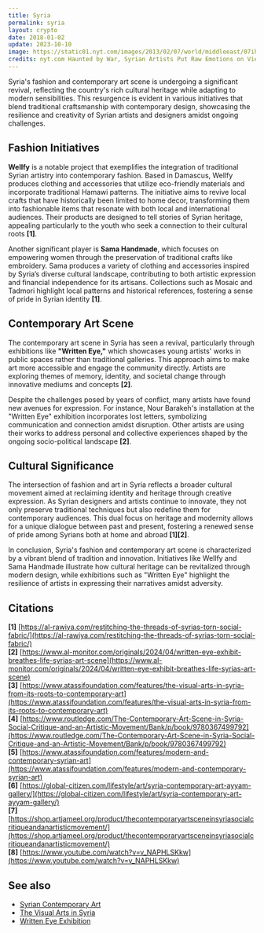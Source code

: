 ```yaml
---
title: Syria
permalink: syria
layout: crypto
date: 2018-01-02
update: 2023-10-10
image: https://static01.nyt.com/images/2013/02/07/world/middleeast/07iht-m07-ayyam/07iht-m07-ayyam-superJumbo.jpg
credits: nyt.com Haunted by War, Syrian Artists Put Raw Emotions on View
---
```


Syria's fashion and contemporary art scene is undergoing a significant revival, reflecting the country's rich cultural heritage while adapting to modern sensibilities. This resurgence is evident in various initiatives that blend traditional craftsmanship with contemporary design, showcasing the resilience and creativity of Syrian artists and designers amidst ongoing challenges.

## Fashion Initiatives

**Wellfy** is a notable project that exemplifies the integration of traditional Syrian artistry into contemporary fashion. Based in Damascus, Wellfy produces clothing and accessories that utilize eco-friendly materials and incorporate traditional Hamawi patterns. The initiative aims to revive local crafts that have historically been limited to home decor, transforming them into fashionable items that resonate with both local and international audiences. Their products are designed to tell stories of Syrian heritage, appealing particularly to the youth who seek a connection to their cultural roots **[1]**.

Another significant player is **Sama Handmade**, which focuses on empowering women through the preservation of traditional crafts like embroidery. Sama produces a variety of clothing and accessories inspired by Syria’s diverse cultural landscape, contributing to both artistic expression and financial independence for its artisans. Collections such as Mosaic and Tadmori highlight local patterns and historical references, fostering a sense of pride in Syrian identity **[1]**.

## Contemporary Art Scene

The contemporary art scene in Syria has seen a revival, particularly through exhibitions like **"Written Eye,"** which showcases young artists' works in public spaces rather than traditional galleries. This approach aims to make art more accessible and engage the community directly. Artists are exploring themes of memory, identity, and societal change through innovative mediums and concepts **[2]**.

Despite the challenges posed by years of conflict, many artists have found new avenues for expression. For instance, Nour Barakeh's installation at the "Written Eye" exhibition incorporates lost letters, symbolizing communication and connection amidst disruption. Other artists are using their works to address personal and collective experiences shaped by the ongoing socio-political landscape **[2]**.

## Cultural Significance

The intersection of fashion and art in Syria reflects a broader cultural movement aimed at reclaiming identity and heritage through creative expression. As Syrian designers and artists continue to innovate, they not only preserve traditional techniques but also redefine them for contemporary audiences. This dual focus on heritage and modernity allows for a unique dialogue between past and present, fostering a renewed sense of pride among Syrians both at home and abroad **[1][2]**.

In conclusion, Syria's fashion and contemporary art scene is characterized by a vibrant blend of tradition and innovation. Initiatives like Wellfy and Sama Handmade illustrate how cultural heritage can be revitalized through modern design, while exhibitions such as "Written Eye" highlight the resilience of artists in expressing their narratives amidst adversity.

## Citations

**[1]** [https://al-rawiya.com/restitching-the-threads-of-syrias-torn-social-fabric/](https://al-rawiya.com/restitching-the-threads-of-syrias-torn-social-fabric/)  
**[2]** [https://www.al-monitor.com/originals/2024/04/written-eye-exhibit-breathes-life-syrias-art-scene](https://www.al-monitor.com/originals/2024/04/written-eye-exhibit-breathes-life-syrias-art-scene)  
**[3]** [https://www.atassifoundation.com/features/the-visual-arts-in-syria-from-its-roots-to-contemporary-art](https://www.atassifoundation.com/features/the-visual-arts-in-syria-from-its-roots-to-contemporary-art)  
**[4]** [https://www.routledge.com/The-Contemporary-Art-Scene-in-Syria-Social-Critique-and-an-Artistic-Movement/Bank/p/book/9780367499792](https://www.routledge.com/The-Contemporary-Art-Scene-in-Syria-Social-Critique-and-an-Artistic-Movement/Bank/p/book/9780367499792)  
**[5]** [https://www.atassifoundation.com/features/modern-and-contemporary-syrian-art](https://www.atassifoundation.com/features/modern-and-contemporary-syrian-art)  
**[6]** [https://global-citizen.com/lifestyle/art/syria-contemporary-art-ayyam-gallery/](https://global-citizen.com/lifestyle/art/syria-contemporary-art-ayyam-gallery/)  
**[7]** [https://shop.artjameel.org/product/thecontemporaryartsceneinsyriasocialcritiqueandanartisticmovement/](https://shop.artjameel.org/product/thecontemporaryartsceneinsyriasocialcritiqueandanartisticmovement/)  
**[8]** [https://www.youtube.com/watch?v=v_NAPHLSKkw](https://www.youtube.com/watch?v=v_NAPHLSKkw)  

## See also

- [Syrian Contemporary Art](https://www.atassifoundation.com/features/modern-and-contemporary-syrian-art)  
- [The Visual Arts in Syria](https://www.atassifoundation.com/features/the-visual-arts-in-syria-from-its-roots-to-contemporary-art)  
- [Written Eye Exhibition](https://www.al-monitor.com/originals/2024/04/written-eye-exhibit-breathes-life-syrias-art-scene)  

<!-- Prompt:
- Не менять язык статьи, сохранять оригинальный язык.  
- Если тема оформлена как "Имя Фамилия", заголовок должен быть "Фамилия, Имя".  
- Изменить title: A Template на основной топик в статье.  
- Создать permalink: на основе title.  
- Проверь дату в переменной update: 2025-01-31 на текущую дату
- Изменить заголовок раздела "Citations" на ## Citations.  
- Оформить ссылки в разделе "Citations" в формате: **[1]** [URL](URL).  
- При ссылке на источник в тексте, использовать формат: **[x]**, **[x]**.  
- Убедиться, что номера цитат соответствуют записям в разделе "Citations".  
- Сделать номера цитат кликабельными по указанному выше формату.  
- Добавить список связанных тем в том же формате.  
- Использовать шаблон - "[Название темы](ссылка-на-тему)" для каждого пункта.  
- Раздел ## See also должен включаться автоматически в конец статьи.  
- Результат в md коде
- Оставить этот Prompt после редактирования в конце кода.
-->
